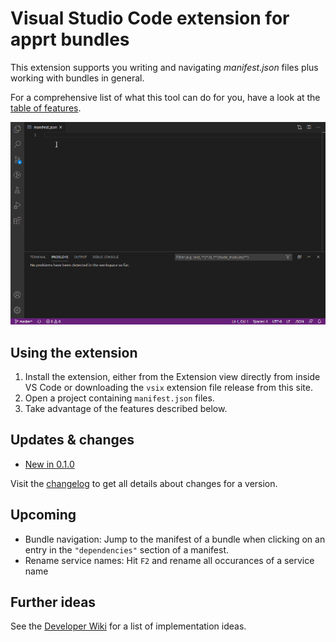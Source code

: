
# Visual Studio Code extension for apprt bundles

This extension supports you writing and navigating *manifest.json* files plus working with bundles in general.

For a comprehensive list of what this tool can do for you, have a look at the [table of features](FEATURES.md). 

![Features Demo](images/demo.gif)

## Using the extension

1. Install the extension, either from the Extension view directly from inside VS Code or downloading the `vsix` extension file release from this site.
2. Open a project containing `manifest.json` files.
3. Take advantage of the features described below.

## Updates & changes

 
* [New in 0.1.0](updates/v0.1.0.md)

Visit the [changelog](CHANGELOG.md) to get all details about changes for a version. 


## Upcoming

* Bundle navigation: Jump to the manifest of a bundle when clicking on an entry in the `"dependencies"` section of a manifest.
* Rename service names: Hit `F2` and rename all occurances of a service name

## Further ideas

See the [Developer Wiki](https://github.com/ctjdr/vscode-apprt-bundles/wiki/Implementation-Ideas) for a list of implementation ideas.
